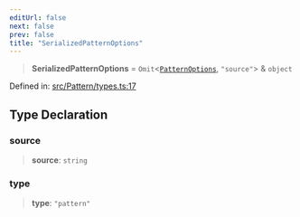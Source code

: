 ```yaml
---
editUrl: false
next: false
prev: false
title: "SerializedPatternOptions"
---
```


> **SerializedPatternOptions** = `Omit`\<[`PatternOptions`](/api/type-aliases/patternoptions/), `"source"`\> & `object`

Defined in: [src/Pattern/types.ts:17](https://github.com/fabricjs/fabric.js/blob/9a792f4b7b8031f02ec7ea4ce8c99f810e45cfec/src/Pattern/types.ts#L17)

## Type Declaration

### source

> **source**: `string`

### type

> **type**: `"pattern"`
